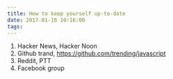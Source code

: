 ```yaml
---
title: How to keep yourself up-to-date
date: 2017-01-16 10:16:00
tags: 
---
```


1. Hacker News, Hacker Noon
2. Github trand, https://github.com/trending/javascript
3. Reddit, PTT
4. Facebook group
